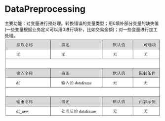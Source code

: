 

# DataPreprocessing
主要功能：对变量进行预处理。转换错误的变量类型；用0填补部分变量的缺失值(一些变量根据业务定义可以用0进行填补，比如交易金额)；对一些变量进行加工处理。
![](/assets/DataPreprocessing.png)